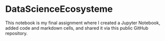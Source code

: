 # DataScienceEcosysteme
This notebook is my final assignment where I created a Jupyter Notebook, added code and markdown cells, and shared it via this public GitHub repository.
